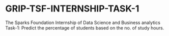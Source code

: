 # GRIP-TSF-INTERNSHIP-TASK-1
The Sparks Foundation Internship of Data Science and Business analytics 
Task-1: Predict the percentage of students based on the no. of study hours.
